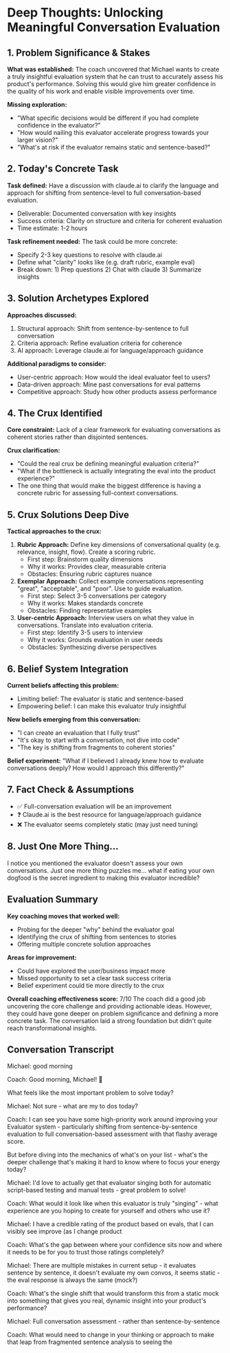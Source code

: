 # Deep Thoughts: Unlocking Meaningful Conversation Evaluation

## 1. Problem Significance & Stakes
**What was established:** The coach uncovered that Michael wants to create a truly insightful evaluation system that he can trust to accurately assess his product's performance. Solving this would give him greater confidence in the quality of his work and enable visible improvements over time.

**Missing exploration:**
- "What specific decisions would be different if you had complete confidence in the evaluator?"
- "How would nailing this evaluator accelerate progress towards your larger vision?"
- "What's at risk if the evaluator remains static and sentence-based?"

## 2. Today's Concrete Task
**Task defined:** Have a discussion with claude.ai to clarify the language and approach for shifting from sentence-level to full conversation-based evaluation. 
- Deliverable: Documented conversation with key insights
- Success criteria: Clarity on structure and criteria for coherent evaluation
- Time estimate: 1-2 hours

**Task refinement needed:** The task could be more concrete:
- Specify 2-3 key questions to resolve with claude.ai
- Define what "clarity" looks like (e.g. draft rubric, example eval)
- Break down: 1) Prep questions 2) Chat with claude 3) Summarize insights

## 3. Solution Archetypes Explored
**Approaches discussed:**
1. Structural approach: Shift from sentence-by-sentence to full conversation 
2. Criteria approach: Refine evaluation criteria for coherence
3. AI approach: Leverage claude.ai for language/approach guidance

**Additional paradigms to consider:**
- User-centric approach: How would the ideal evaluator feel to users?
- Data-driven approach: Mine past conversations for eval patterns
- Competitive approach: Study how other products assess performance

## 4. The Crux Identified
**Core constraint:** Lack of a clear framework for evaluating conversations as coherent stories rather than disjointed sentences.

**Crux clarification:**
- "Could the real crux be defining meaningful evaluation criteria?"
- "What if the bottleneck is actually integrating the eval into the product experience?"
- The one thing that would make the biggest difference is having a concrete rubric for assessing full-context conversations.

## 5. Crux Solutions Deep Dive
**Tactical approaches to the crux:**
1. **Rubric Approach:** Define key dimensions of conversational quality (e.g. relevance, insight, flow). Create a scoring rubric.
   - First step: Brainstorm quality dimensions
   - Why it works: Provides clear, measurable criteria
   - Obstacles: Ensuring rubric captures nuance
2. **Exemplar Approach:** Collect example conversations representing "great", "acceptable", and "poor". Use to guide evaluation.
   - First step: Select 3-5 conversations per category
   - Why it works: Makes standards concrete
   - Obstacles: Finding representative examples
3. **User-centric Approach:** Interview users on what they value in conversations. Translate into evaluation criteria.
   - First step: Identify 3-5 users to interview
   - Why it works: Grounds evaluation in user needs
   - Obstacles: Synthesizing diverse perspectives

## 6. Belief System Integration 
**Current beliefs affecting this problem:**
- Limiting belief: The evaluator is static and sentence-based
- Empowering belief: I can make this evaluator truly insightful

**New beliefs emerging from this conversation:**
- "I can create an evaluation that I fully trust"
- "It's okay to start with a conversation, not dive into code" 
- "The key is shifting from fragments to coherent stories"

**Belief experiment:** "What if I believed I already knew how to evaluate conversations deeply? How would I approach this differently?"

## 7. Fact Check & Assumptions
- ✅ Full-conversation evaluation will be an improvement
- ❓ Claude.ai is the best resource for language/approach guidance
- ❌ The evaluator seems completely static (may just need tuning)

## 8. Just One More Thing...
I notice you mentioned the evaluator doesn't assess your own conversations. Just one more thing puzzles me... what if eating your own dogfood is the secret ingredient to making this evaluator incredible?

## Evaluation Summary
**Key coaching moves that worked well:**
- Probing for the deeper "why" behind the evaluator goal
- Identifying the crux of shifting from sentences to stories
- Offering multiple concrete solution approaches

**Areas for improvement:**
- Could have explored the user/business impact more
- Missed opportunity to set a clear task success criteria
- Belief experiment could tie more directly to the crux

**Overall coaching effectiveness score:** 7/10 
The coach did a good job uncovering the core challenge and providing actionable ideas. However, they could have gone deeper on problem significance and defining a more concrete task. The conversation laid a strong foundation but didn't quite reach transformational insights.

## Conversation Transcript
Michael: good morning

Coach: Good morning, Michael! 🌅

What feels like the most important problem to solve today?

Michael: Not sure - what are my to dos today?

Coach: I can see you have some high-priority work around improving your Evaluator system - particularly shifting from sentence-by-sentence evaluation to full conversation-based assessment with that flashy average score.

But before diving into the mechanics of what's on your list - what's the deeper challenge that's making it hard to know where to focus your energy today?

Michael: I'd love to actually get that evaluator singing both for automatic script-based testing and manual tests - great problem to solve!

Coach: What would it look like when this evaluator is truly "singing" - what experience are you hoping to create for yourself and others who use it?

Michael: I have a credible rating of the product based on evals, that I can visibly see improve (as I change product

Coach: What's the gap between where your confidence sits now and where it needs to be for you to trust those ratings completely?

Michael: There are multiple mistakes in current setup - it evaluates sentence by sentence, it doesn't evaluate my own convos, it seems static - the eval response is always the same (mock?)

Coach: What's the single shift that would transform this from a static mock into something that gives you real, dynamic insight into your product's performance?

Michael: Full conversation assessment - rather than sentence-by-sentence

Coach: What would need to change in your thinking or approach to make that leap from fragmented sentence analysis to seeing the